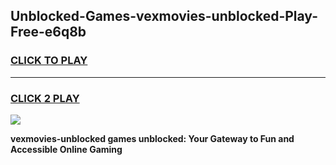 
## Unblocked-Games-vexmovies-unblocked-Play-Free-e6q8b
<h3>
<a href="https://premium76.site?title=vexmovies-unblocked&ref=10A">CLICK TO PLAY</a></h3>
<hr>

<h3>
<a href="https://premium76.site?title=vexmovies-unblocked&ref=10A">CLICK 2 PLAY</a>
  
</h3>

<a href="https://premium76.site?title=vexmovies-unblocked&ref=10A"><img src="https://clearcache.store/games.png"></a>


**vexmovies-unblocked games unblocked: Your Gateway to Fun and Accessible Online Gaming**
